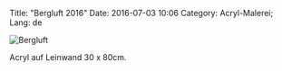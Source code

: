 Title: "Bergluft 2016"
Date: 2016-07-03 10:06
Category: Acryl-Malerei;
Lang: de

![Bergluft]({filename}images/acryl/smeerws-2016-bergluft.jpg "Bergluft")


Acryl auf Leinwand 30 x 80cm.
